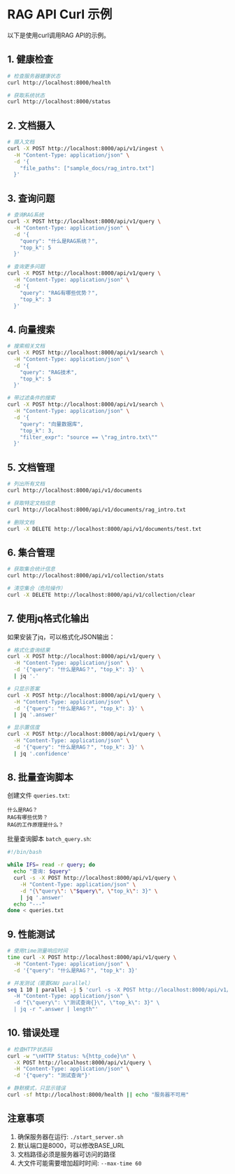 # RAG API Curl 示例

以下是使用curl调用RAG API的示例。

## 1. 健康检查

```bash
# 检查服务器健康状态
curl http://localhost:8000/health

# 获取系统状态
curl http://localhost:8000/status
```

## 2. 文档摄入

```bash
# 摄入文档
curl -X POST http://localhost:8000/api/v1/ingest \
  -H "Content-Type: application/json" \
  -d '{
    "file_paths": ["sample_docs/rag_intro.txt"]
  }'
```

## 3. 查询问题

```bash
# 查询RAG系统
curl -X POST http://localhost:8000/api/v1/query \
  -H "Content-Type: application/json" \
  -d '{
    "query": "什么是RAG系统？",
    "top_k": 5
  }'

# 查询更多问题
curl -X POST http://localhost:8000/api/v1/query \
  -H "Content-Type: application/json" \
  -d '{
    "query": "RAG有哪些优势？",
    "top_k": 3
  }'
```

## 4. 向量搜索

```bash
# 搜索相关文档
curl -X POST http://localhost:8000/api/v1/search \
  -H "Content-Type: application/json" \
  -d '{
    "query": "RAG技术",
    "top_k": 5
  }'

# 带过滤条件的搜索
curl -X POST http://localhost:8000/api/v1/search \
  -H "Content-Type: application/json" \
  -d '{
    "query": "向量数据库",
    "top_k": 3,
    "filter_expr": "source == \"rag_intro.txt\""
  }'
```

## 5. 文档管理

```bash
# 列出所有文档
curl http://localhost:8000/api/v1/documents

# 获取特定文档信息
curl http://localhost:8000/api/v1/documents/rag_intro.txt

# 删除文档
curl -X DELETE http://localhost:8000/api/v1/documents/test.txt
```

## 6. 集合管理

```bash
# 获取集合统计信息
curl http://localhost:8000/api/v1/collection/stats

# 清空集合（危险操作）
curl -X DELETE http://localhost:8000/api/v1/collection/clear
```

## 7. 使用jq格式化输出

如果安装了jq，可以格式化JSON输出：

```bash
# 格式化查询结果
curl -X POST http://localhost:8000/api/v1/query \
  -H "Content-Type: application/json" \
  -d '{"query": "什么是RAG？", "top_k": 3}' \
  | jq '.'

# 只显示答案
curl -X POST http://localhost:8000/api/v1/query \
  -H "Content-Type: application/json" \
  -d '{"query": "什么是RAG？", "top_k": 3}' \
  | jq '.answer'

# 显示置信度
curl -X POST http://localhost:8000/api/v1/query \
  -H "Content-Type: application/json" \
  -d '{"query": "什么是RAG？", "top_k": 3}' \
  | jq '.confidence'
```

## 8. 批量查询脚本

创建文件 `queries.txt`:
```
什么是RAG？
RAG有哪些优势？
RAG的工作原理是什么？
```

批量查询脚本 `batch_query.sh`:
```bash
#!/bin/bash

while IFS= read -r query; do
  echo "查询: $query"
  curl -s -X POST http://localhost:8000/api/v1/query \
    -H "Content-Type: application/json" \
    -d "{\"query\": \"$query\", \"top_k\": 3}" \
    | jq '.answer'
  echo "---"
done < queries.txt
```

## 9. 性能测试

```bash
# 使用time测量响应时间
time curl -X POST http://localhost:8000/api/v1/query \
  -H "Content-Type: application/json" \
  -d '{"query": "什么是RAG？", "top_k": 3}'

# 并发测试（需要GNU parallel）
seq 1 10 | parallel -j 5 'curl -s -X POST http://localhost:8000/api/v1/query \
  -H "Content-Type: application/json" \
  -d "{\"query\": \"测试查询{}\", \"top_k\": 3}" \
  | jq -r ".answer | length"'
```

## 10. 错误处理

```bash
# 检查HTTP状态码
curl -w "\nHTTP Status: %{http_code}\n" \
  -X POST http://localhost:8000/api/v1/query \
  -H "Content-Type: application/json" \
  -d '{"query": "测试查询"}'

# 静默模式，只显示错误
curl -sf http://localhost:8000/health || echo "服务器不可用"
```

## 注意事项

1. 确保服务器在运行: `./start_server.sh`
2. 默认端口是8000，可以修改BASE_URL
3. 文档路径必须是服务器可访问的路径
4. 大文件可能需要增加超时时间: `--max-time 60`